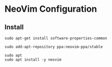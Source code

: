 # NeoVim Configuration
## Install
```
sudo apt-get install software-properties-common

sudo add-apt-repository ppa:neovim-ppa/stable

sudo apt
sudo apt install -y neovim
```
